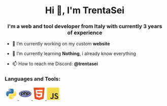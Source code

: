 <h1 align="center">Hi 👋, I'm TrentaSei</h1>
<h3 align="center">I'm a web and tool developer from Italy with currently 3 years of experience</h3>

- 🔭 I’m currently working on my custom **website**

- 🌱 I’m currently learning **Nothing**, i already know everything
  
- 📫 How to reach me Discord: **@trentasei**

<h3 align="left">Languages and Tools:</h3>
<a href="https://www.python.org" target="_blank" rel="noreferrer"> <img src="https://github.com/devicons/devicon/blob/master/icons/python/python-original.svg" alt="python" width="40" height="40"/> </a>
<a href="https://www.php.net" target="_blank" rel="noreferrer"> <img src="https://raw.githubusercontent.com/devicons/devicon/master/icons/php/php-original.svg" alt="php" width="40" height="40"/> </a>
<a href="https://wikipedia.org/wiki/HTML5" target="_blank" rel="noreferrer"> <img src="https://github.com/devicons/devicon/blob/master/icons/html5/html5-original.svg" alt="html5" width="40" height="40"/> </a>
<a href="https://wikipedia.org/wiki/JavaScript" target="_blank" rel="noreferrer"> <img src="https://github.com/devicons/devicon/blob/master/icons/javascript/javascript-original.svg" alt="JavaScript" width="40" height="40"/> </a>
